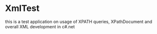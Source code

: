 XmlTest
=======

this is a test application on usage of XPATH queries, XPathDocument and overall XML development in c#.net